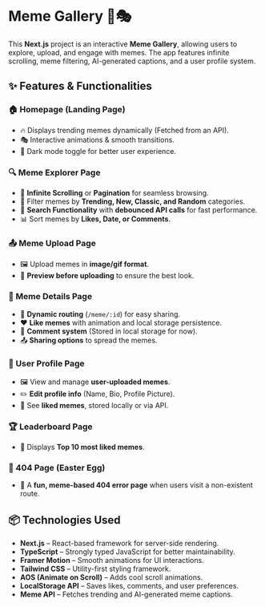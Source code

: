 # Meme Gallery 📸🎭

This **Next.js** project is an interactive **Meme Gallery**, allowing users to explore, upload, and engage with memes. The app features infinite scrolling, meme filtering, AI-generated captions, and a user profile system.

## ✨ Features & Functionalities

### 🏠 Homepage (Landing Page)
- 🔥 Displays trending memes dynamically (Fetched from an API).
- 🎭 Interactive animations & smooth transitions.
- 🌙 Dark mode toggle for better user experience.

### 🔍 Meme Explorer Page
- 🔄 **Infinite Scrolling** or **Pagination** for seamless browsing.
- 📂 Filter memes by **Trending, New, Classic, and Random** categories.
- 🔎 **Search Functionality** with **debounced API calls** for fast performance.
- 📊 Sort memes by **Likes, Date, or Comments**.

### 📤 Meme Upload Page
- 🖼 Upload memes in **image/gif format**.
- 👀 **Preview before uploading** to ensure the best look.

### 📄 Meme Details Page
- 🔗 **Dynamic routing** (`/meme/:id`) for easy sharing.
- ❤️ **Like memes** with animation and local storage persistence.
- 💬 **Comment system** (Stored in local storage for now).
- 📤 **Sharing options** to spread the memes.

### 👤 User Profile Page
- 🖼 View and manage **user-uploaded memes**.
- ✏️ **Edit profile info** (Name, Bio, Profile Picture).
- 📌 See **liked memes**, stored locally or via API.

### 🏆 Leaderboard Page
- 🏅 Displays **Top 10 most liked memes**.

### 🐣 404 Page (Easter Egg)
- 🤣 A **fun, meme-based 404 error page** when users visit a non-existent route.

## 📦 Technologies Used

- **Next.js** – React-based framework for server-side rendering.
- **TypeScript** – Strongly typed JavaScript for better maintainability.
- **Framer Motion** – Smooth animations for UI interactions.
- **Tailwind CSS** – Utility-first styling framework.
- **AOS (Animate on Scroll)** – Adds cool scroll animations.
- **LocalStorage API** – Saves likes, comments, and user preferences.
- **Meme API** – Fetches trending and AI-generated meme captions.